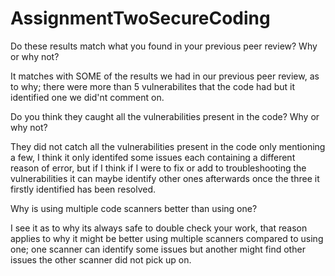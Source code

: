 # AssignmentTwoSecureCoding
Do these results match what you found in your previous peer review? Why or why not?

It matches with SOME of the results we had in our previous peer review, as to why;  there were more than 5 vulnerabilites that the code had but it identified one we did'nt comment on. 


Do you think they caught all the vulnerabilities present in the code? Why or why not?

They did not catch all the vulnerabilities present in the code only mentioning a few, I think it only identifed some issues each containing a different reason of error, but if I 
think if I were to fix or add to troubleshooting the vulnerabilities it can maybe identify other ones afterwards once the three it firstly identified has been resolved.


Why is using multiple code scanners better than using one?

I see it as to why its always safe to double check your work, that reason applies to why it might be better using multiple scanners compared
to using one; one scanner can identify some issues but another might find other issues the other scanner did not pick up on. 
